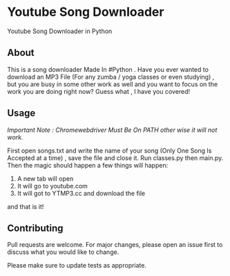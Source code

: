 # Youtube Song Downloader 
Youtube Song Downloader in Python 


## About 
This is a song downloader Made In #Python . Have you ever wanted to download an MP3 File (For any zumba / yoga classes or even studying) , but you are busy in some other work as well and you want to focus on the work you are doing right now? Guess what , I have you covered!


## Usage

*Important Note : Chromewebdriver Must Be On PATH other wise it will not work.*

First open songs.txt and write the name of your song (Only One Song Is Accepted at a time) , save the file and close it. Run classes.py then main.py. Then the magic should happen a few things will happen:

1. A new tab will open
2. It will go to youtube.com 
3. It will got to YTMP3.cc and download the file 

and that is it! 


## Contributing
Pull requests are welcome. For major changes, please open an issue first to discuss what you would like to change.

Please make sure to update tests as appropriate.


